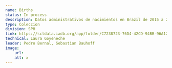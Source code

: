 ```yaml
---
name: Births
status: In process
description: Datos administrativos de nacimientos en Brazil de 2015 a 2020 a nivel subnacional. Pendiente por incluir al menos 3 países más con datos administrativos detallados. 
type: Coleccion
division: SPH
link: https://scldata.iadb.org/app/folder/C7238723-76D4-42CD-94BB-96A1253FD7A7
technical: Laura Goyeneche
leader: Pedro Bernal, Sebastian Bauhoff
image: 
    url: 
    alt: x
---
```

    